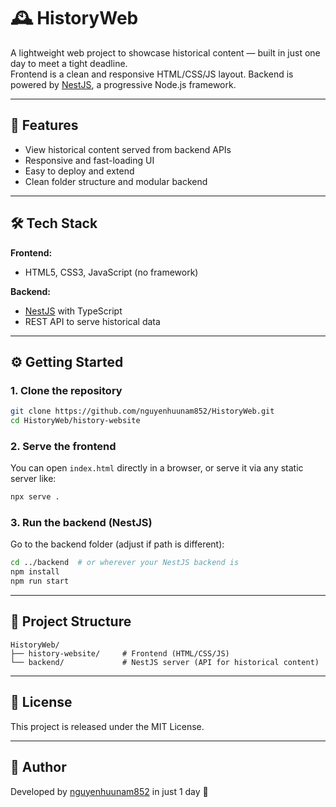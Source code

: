 # 🕰️ HistoryWeb

A lightweight web project to showcase historical content — built in just one day to meet a tight deadline.  
Frontend is a clean and responsive HTML/CSS/JS layout. Backend is powered by [NestJS](https://nestjs.com/), a progressive Node.js framework.

---

## 🚀 Features

- View historical content served from backend APIs
- Responsive and fast-loading UI
- Easy to deploy and extend
- Clean folder structure and modular backend

---

## 🛠 Tech Stack

**Frontend:**
- HTML5, CSS3, JavaScript (no framework)

**Backend:**
- [NestJS](https://nestjs.com/) with TypeScript
- REST API to serve historical data

---

## ⚙️ Getting Started

### 1. Clone the repository

```bash
git clone https://github.com/nguyenhuunam852/HistoryWeb.git
cd HistoryWeb/history-website
```

### 2. Serve the frontend

You can open `index.html` directly in a browser, or serve it via any static server like:

```bash
npx serve .
```

### 3. Run the backend (NestJS)

Go to the backend folder (adjust if path is different):

```bash
cd ../backend  # or wherever your NestJS backend is
npm install
npm run start
```

---

## 📁 Project Structure

```
HistoryWeb/
├── history-website/     # Frontend (HTML/CSS/JS)
└── backend/             # NestJS server (API for historical content)
```

---

## 📄 License

This project is released under the MIT License.

---

## 🙌 Author

Developed by [nguyenhuunam852](https://github.com/nguyenhuunam852) in just 1 day 🚀
